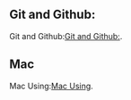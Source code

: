 ## Git and Github:
Git and Github:[Git and Github:](https://github.com/GlennOu66304/Data-Sciences-in-R/blob/R-Learning/3.github_Using/Folder%20and%20file.md).   

## Mac
Mac Using:[Mac Using](https://github.com/GlennOu66304/Data-Sciences-in-R/blob/R-Learning/3.github_Using/Mac%20Using.md).   


